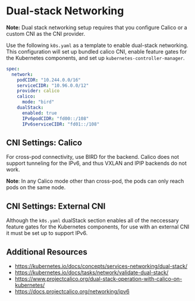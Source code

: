 # Dual-stack Networking

**Note:** Dual stack networking setup requires that you configure Calico or a custom CNI as the CNI provider.

Use the following `k0s.yaml` as a template to enable dual-stack networking. This configuration will set up bundled calico CNI, enable feature gates for the Kubernetes components, and set up `kubernetes-controller-manager`.

```yaml
spec:
  network:
    podCIDR: "10.244.0.0/16"
    serviceCIDR: "10.96.0.0/12"
    provider: calico
    calico:
      mode: "bird"
    dualStack:
      enabled: true
      IPv6podCIDR: "fd00::/108"
      IPv6serviceCIDR: "fd01::/108"
```

## CNI Settings: Calico

For cross-pod connectivity, use BIRD for the backend. Calico does not support tunneling for the IPv6, and thus VXLAN and IPIP backends do not work.

**Note**: In any Calico mode other than cross-pod, the pods can only reach pods on the same node.

## CNI Settings: External CNI

Although the `k0s.yaml` dualStack section enables all of the neccessary feature gates for the Kubernetes components, for use with an external CNI it must be set up to support IPv6.

## Additional Resources

* <https://kubernetes.io/docs/concepts/services-networking/dual-stack/>
* <https://kubernetes.io/docs/tasks/network/validate-dual-stack/>
* <https://www.projectcalico.org/dual-stack-operation-with-calico-on-kubernetes/>
* <https://docs.projectcalico.org/networking/ipv6>
